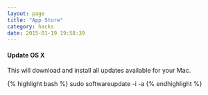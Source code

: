 ```yaml
---
layout: page
title: "App Store"
category: hacks
date: 2015-01-19 19:58:39
---
```


#### Update OS X

This will download and install all updates available for your Mac.

{% highlight bash %}
sudo softwareupdate -i -a
{% endhighlight %}
